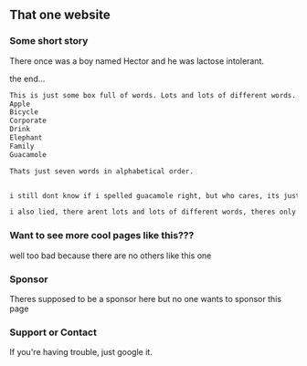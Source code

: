 ## That one website

### Some short story

There once was a boy named Hector and he was lactose intolerant.

the end...

```markdown
This is just some box full of words. Lots and lots of different words.
Apple
Bicycle
Corporate
Drink
Elephant
Family
Guacamole

Thats just seven words in alphabetical order.


i still dont know if i spelled guacamole right, but who cares, its just avocado dip

i also lied, there arent lots and lots of different words, theres only seven different words
```

### Want to see more cool pages like this???

well too bad because there are no others like this one

### Sponsor

Theres supposed to be a sponsor here but no one wants to sponsor this page

### Support or Contact

If you're having trouble, just google it. 
